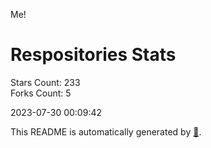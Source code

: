 Me!

# Respositories Stats
Stars Count: 233  
Forks Count: 5

2023-07-30 00:09:42  

This README is automatically generated by [🐰](https://github.com/rnitta/rnitta).
